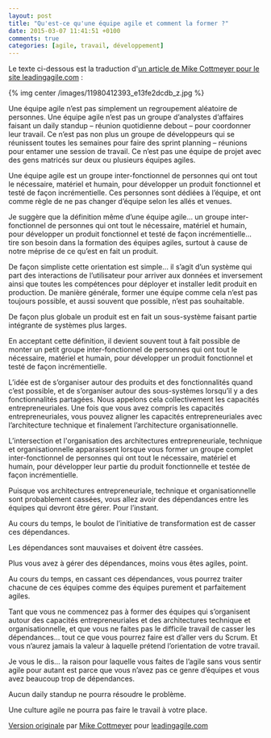 ```yaml
---
layout: post
title: "Qu'est-ce qu'une équipe agile et comment la former ?"
date: 2015-03-07 11:41:51 +0100
comments: true
categories: [agile, travail, développement]
---
```


Le texte ci-dessous est la traduction d'[un article de Mike Cottmeyer pour le site leadingagile.com](http://www.leadingagile.com/2015/02/what-is-an-agile-team-and-how-do-you-form-them/) :

{% img center /images/11980412393_e13fe2dcdb_z.jpg %}

Une équipe agile n’est pas simplement un regroupement aléatoire de personnes. Une équipe agile n’est pas un groupe d’analystes d’affaires faisant un daily standup – réunion quotidienne debout – pour coordonner leur travail. Ce n’est pas non plus un groupe de développeurs qui se réunissent toutes les semaines pour faire des sprint planning – réunions pour entamer une session de travail. Ce n’est pas une équipe de projet avec des gens matricés sur deux ou plusieurs équipes agiles.

Une équipe agile est un groupe inter-fonctionnel de personnes qui ont tout le nécessaire, matériel et humain, pour développer un produit fonctionnel et testé de façon incrémentielle. Ces personnes sont dédiées à l’équipe, et ont comme règle de ne pas changer d’équipe selon les allés et venues.

Je suggère que la définition même d’une équipe agile… un groupe inter-fonctionnel de personnes qui ont tout le nécessaire, matériel et humain, pour développer un produit fonctionnel et testé de façon incrémentielle… tire son besoin dans la formation des équipes agiles, surtout à cause de notre méprise de ce qu’est en fait un produit.

De façon simpliste cette orientation est simple… il s’agit d’un système qui part des interactions de l’utilisateur pour arriver aux données et inversement ainsi que toutes les compétences pour déployer et installer ledit produit en production. De manière générale, former une équipe comme cela n’est pas toujours possible, et aussi souvent que possible, n’est pas souhaitable.

De façon plus globale un produit est en fait un sous-système faisant partie intégrante de systèmes plus larges.

En acceptant cette définition, il devient souvent tout à fait possible de monter un petit groupe inter-fonctionnel de personnes qui ont tout le nécessaire, matériel et humain, pour développer un produit fonctionnel et testé de façon incrémentielle.

L’idée est de s’organiser autour des produits et des fonctionnalités quand c’est possible, et de s’organiser autour des sous-systèmes lorsqu’il y a des fonctionnalités partagées. Nous appelons cela collectivement les capacités entrepreneuriales. Une fois que vous avez compris les capacités entrepreneuriales, vous pouvez aligner les capacités entrepreneuriales avec l’architecture technique et finalement l’architecture organisationnelle.

L’intersection et l'organisation des architectures entrepreneuriale, technique et organisationnelle apparaissent lorsque vous former un groupe complet inter-fonctionnel de personnes qui ont tout le nécessaire, matériel et humain, pour développer leur partie du produit fonctionnelle et testée de façon incrémentielle.

Puisque vos architectures entrepreneuriale, technique et organisationnelle sont probablement cassées, vous allez avoir des dépendances entre les équipes qui devront être gérer. Pour l’instant.

Au cours du temps, le boulot de l’initiative de transformation est de casser ces dépendances.

Les dépendances sont mauvaises et doivent être cassées.

Plus vous avez à gérer des dépendances, moins vous êtes agiles, point.

Au cours du temps, en cassant ces dépendances, vous pourrez traiter chacune de ces équipes comme des équipes purement et parfaitement agiles.

Tant que vous ne commencez pas à former des équipes qui s’organisent autour des capacités entrepreneuriales et des architectures technique et organisationnelle, et que vous ne faites pas le difficile travail de casser les dépendances… tout ce que vous pourrez faire est d’aller vers du Scrum. Et vous n’aurez jamais la valeur à laquelle prétend l’orientation de votre travail.

Je vous le dis… la raison pour laquelle vous faites de l’agile sans vous sentir agile pour autant est parce que vous n’avez pas ce genre d’équipes et vous avez beaucoup trop de dépendances.

Aucun daily standup ne pourra résoudre le problème.

Une culture agile ne pourra pas faire le travail à votre place.

[Version originale](http://www.leadingagile.com/2015/02/what-is-an-agile-team-and-how-do-you-form-them/) par [Mike Cottmeyer](http://www.leadingagile.com/author/mcottmeyer/) pour [leadingagile.com](http://www.leadingagile.com)
